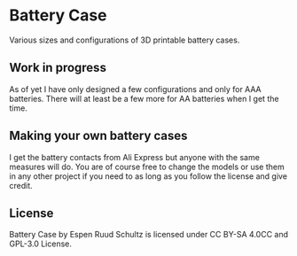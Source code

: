 # Battery Case
Various sizes and configurations of 3D printable battery cases.

## Work in progress
As of yet I have only designed a few configurations and only for AAA batteries. There will at least be a few more for AA batteries when I get the time.

## Making your own battery cases
I get the battery contacts from Ali Express but anyone with the same measures will do. You are of course free to change the models or use them in any other project if you need to as long as you follow the license and give credit.

## License
Battery Case by Espen Ruud Schultz is licensed under CC BY-SA 4.0CC and GPL-3.0 License.
